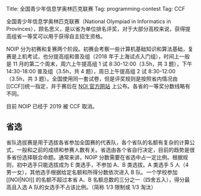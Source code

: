Title: 全国青少年信息学奥林匹克联赛
Tag: programming-contest
Tag: CCF

全国青少年信息学奥林匹克联赛（National Olympiad in Informatics in Provinces），顾名思义，是以省为单位排名评奖，对于大部分高校来说，获得提高组省一等奖可以用于获得自主招生资格。

NOIP 分为初赛和复赛两个阶段。初赛会考察一些计算机基础知识和算法基础，复赛是上机考试，也分提高组和普及组（2018 年于上海试点入门组），时间上一般是 11 月的第二个周末，周六上午提高组 1 试 8:30-12:00（3.5h，共 3 题），下午 14:30-18:00 普及组（3.5h，共 4 题），周日上午提高组 2 试 8:30-12:00（3.5h，共 3 题）。全国使用同一套试卷，但是评奖规则是按照省内情况由[[CCF]]统一指定，并于赛后在 [NOI 官方网站](http://www.noi.cn) 上公布。各省的一等奖分数线略有不同。

目前 NOIP 已经于 2019 被 CCF 取消。

## 省选

省队选拔赛是用于选拔各省参加全国赛的代表队，各个省队的名额有复杂的计算公式，一般和之前的成绩和参赛人数有关。省选由各个省自行决定，目前的趋势是很多省份选择联合命题。通常来讲，NOIP 分数需要在省选中占一定比例。根据规则，初中选手只能选拔成为 E 类选手，不参加 A、B 类选拔。A 类选手 5 人（4 男一女），其他选手根据给定名额和所得分数依次进入 B 队。一个学校参加 [[NOI|NOI]] 的名额不超过本省 A、B 名额总数的三分之一（四舍五入），得分最高且入选 A 队的女选手不占该比例。（简称 1/3 限制或 1/3 淘汰）
